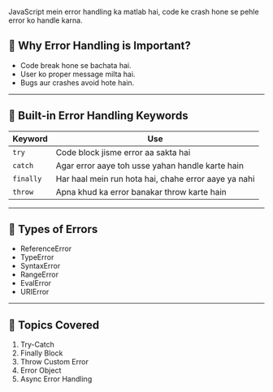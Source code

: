
JavaScript mein error handling ka matlab hai, code ke crash hone se pehle error ko handle karna.

## 🔸 Why Error Handling is Important?

- Code break hone se bachata hai.
- User ko proper message milta hai.
- Bugs aur crashes avoid hote hain.

---

## 🔸 Built-in Error Handling Keywords

| Keyword     | Use |
|-------------|-----|
| `try`       | Code block jisme error aa sakta hai |
| `catch`     | Agar error aaye toh usse yahan handle karte hain |
| `finally`   | Har haal mein run hota hai, chahe error aaye ya nahi |
| `throw`     | Apna khud ka error banakar throw karte hain |

---

## 🔸 Types of Errors

- ReferenceError
- TypeError
- SyntaxError
- RangeError
- EvalError
- URIError

---

## 🔸 Topics Covered

1. Try-Catch
2. Finally Block
3. Throw Custom Error
4. Error Object
5. Async Error Handling
